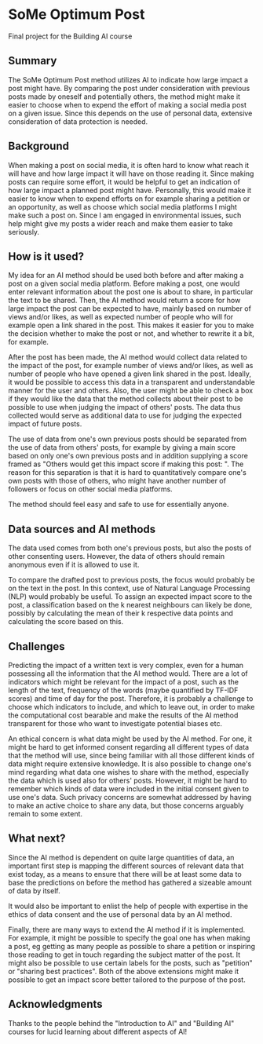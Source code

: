 # SoMe Optimum Post

Final project for the Building AI course

## Summary
The SoMe Optimum Post method utilizes AI to indicate how large impact a post might have. By comparing the post under consideration with previous posts made by oneself and potentially others, the method might make it easier to choose when to expend the effort of making a social media post on a given issue. Since this depends on the use of personal data, extensive consideration of data protection is needed.


## Background
When making a post on social media, it is often hard to know what reach it will have and how large impact it will have on those reading it. Since making posts can require some effort, it would be helpful to get an indication of how large impact a planned post might have. Personally, this would make it easier to know when to expend efforts on for example sharing a petition or an opportunity, as well as choose which social media platforms I might make such a post on. Since I am engaged in environmental issues, such help might give my posts a wider reach and make them easier to take seriously.


## How is it used?
My idea for an AI method should be used both before and after making a post on a given social media platform. Before making a post, one would enter relevant information about the post one is about to share, in particular the text to be shared. Then, the AI method would return a score for how large impact the post can be expected to have, mainly based on number of views and/or likes, as well as expected number of people who will for example open a link shared in the post. This makes it easier for you to make the decision whether to make the post or not, and whether to rewrite it a bit, for example.

After the post has been made, the AI method would collect data related to the impact of the post, for example number of views and/or likes, as well as number of people who have opened a given link shared in the post. Ideally, it would be possible to access this data in a transparent and understandable manner for the user and others. Also, the user might be able to check a box if they would like the data that the method collects about their post to be possible to use when judging the impact of others' posts. The data thus collected would serve as additional data to use for judging the expected impact of future posts.

The use of data from one's own previous posts should be separated from the use of data from others' posts, for example by giving a main score based on only one's own previous posts and in addition supplying a score framed as "Others would get this impact score if making this post: ". The reason for this separation is that it is hard to quantitatively compare one's own posts with those of others, who might have another number of followers or focus on other social media platforms.

The method should feel easy and safe to use for essentially anyone.


## Data sources and AI methods
The data used comes from both one's previous posts, but also the posts of other consenting users. However, the data of others should remain anonymous even if it is allowed to use it.

To compare the drafted post to previous posts, the focus would probably be on the text in the post. In this context, use of Natural Language Processing (NLP) would probably be useful. To assign an expected impact score to the post, a classification based on the k nearest neighbours can likely be done, possibly by calculating the mean of their k respective data points and calculating the score based on this.


## Challenges
Predicting the impact of a written text is very complex, even for a human possessing all the information that the AI method would. There are a lot of indicators which might be relevant for the impact of a post, such as the length of the text, frequency of the words (maybe quantified by TF-IDF scores) and time of day for the post. Therefore, it is probably a challenge to choose which indicators to include, and which to leave out, in order to make the computational cost bearable and make the results of the AI method transparent for those who want to investigate potential biases etc.

An ethical concern is what data might be used by the AI method. For one, it might be hard to get informed consent regarding all different types of data that the method will use, since being familiar with all those different kinds of data might require extensive knowledge. It is also possible to change one's mind regarding what data one wishes to share with the method, especially the data which is used also for others' posts. However, it might be hard to remember which kinds of data were included in the initial consent given to use one's data. Such privacy concerns are somewhat addressed by having to make an active choice to share any data, but those concerns arguably remain to some extent.


## What next?
Since the AI method is dependent on quite large quantities of data, an important first step is mapping the different sources of relevant data that exist today, as a means to ensure that there will be at least some data to base the predictions on before the method has gathered a sizeable amount of data by itself.

It would also be important to enlist the help of people with expertise in the ethics of data consent and the use of personal data by an AI method.

Finally, there are many ways to extend the AI method if it is implemented. For example, it might be possible to specify the goal one has when making a post, eg getting as many people as possible to share a petition or inspiring those reading to get in touch regarding the subject matter of the post. It might also be possible to use certain labels for the posts, such as "petition" or "sharing best practices". Both of the above extensions might make it possible to get an impact score better tailored to the purpose of the post.


## Acknowledgments
Thanks to the people behind the "Introduction to AI" and "Building AI" courses for lucid learning about different aspects of AI!
